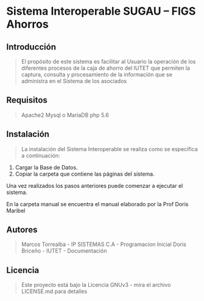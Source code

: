 # Sistema Interoperable SUGAU – FIGS Ahorros

## Introducción

> El propósito de este sistema es facilitar al Usuario la operación de los diferentes procesos de la caja de ahorro del IUTET que permiten la captura, consulta y procesamiento de la información que se administra en el Sistema de los asociados

## Requisitos

>Apache2
Mysql o MariaDB
php 5.6

## Instalación

> La instalación del Sistema Interoperable se realiza como se especifica
a continuación:
1. Cargar la Base de Datos.
2. Copiar la carpeta que contiene las páginas del sistema.

Una vez realizados los pasos anteriores puede comenzar a ejecutar el
sistema.

En la carpeta manual se encuentra el manual elaborado por la Prof Doris Maribel

## Autores

>Marcos Torrealba - IP SISTEMAS C.A - Programacion Inicial
Doris Briceño - IUTET - Documentación 

##  Licencia 
>Este proyecto está bajo la Licencia GNUv3 - mira el archivo LICENSE.md para detalles
